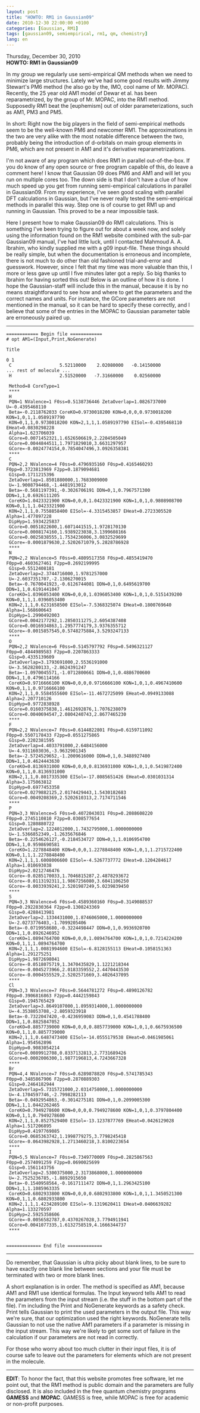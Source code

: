```yaml
---
layout: post
title: "HOWTO: RM1 in Gaussian09"
date: 2010-12-30 22:00:00 +0100
categories: [Gaussian, RM1]
tags: [gaussian09, semiempirical, rm1, qm, chemistry]
lang: en
---
```


Thursday, December 30, 2010  
**HOWTO: RM1 in Gaussian09**

In my group we regularly use semi-empirical QM methods when we need to minimize large structures. Lately we've had some good results with Jimmy Stewart's PM6 method (he also go by the, IMO, cool name of Mr. MOPAC). Recently, the 25 year old AM1 model of Dewar et al. has been reparametrized, by the group of Mr. MOPAC, into the RM1 method. Supposedly RM1 beat the \[euphemism\] out of older parameterizations, such as AM1, PM3 and PM5.

In short: Right now the big players in the field of semi-empirical methods seem to be the well-known PM6 and newcomer RM1. The approximations in the two are very alike with the most notable difference between the two, probably being the introduction of d-orbitals on main group elements in PM6, which are not present in AM1 and it's derivative reparametrizations.

I'm not aware of any program which does RM1 in parallel out-of-the-box. If you do know of any open source or free program capable of this, do leave a comment here! I know that Gaussian 09 does PM6 and AM1 and will let you run on multiple cores too. The down side is that I don't have a clue of how much speed up you get from running semi-empirical calculations in parallel in Gaussian09. From my experience, I've seen good scaling with parallel DFT calculations in Gaussian, but I've never really tested the semi-empirical methods in parallel this way. Step one is of course to get RM1 up and running in Gaussian. This proved to be a near impossible task.

Here I present how to make Gaussian09 do RM1 calculations. This is something I've been trying to figure out for about a week now, and solely using the information found on the RM1 website combined with the sub-par Gaussian09 manual, I've had little luck, until I contacted Mahmoud A. A. Ibrahim, who kindly supplied me with a g09 input-file. These things should be really simple, but when the documentation is erroneous and incomplete, there is not much to do other than old fashioned trial-and-error and guesswork. However, since I felt that my time was more valuable than this,  I more or less gave up until I five minutes later got a reply. So big thanks to Ibrahim for having sorted this out! Below is an outline of  how it is done. I hope the Gaussian-staff will include this in the manual, because it is by no means straightforward to see how and where to get the parameters and the correct names and units. For instance, the GCore parameters are not mentioned in the manual, so it can be hard to specify these correctly, and I believe that some of the entries in the MOPAC to Gaussian parameter table are erroneously paired up.

---

```g09
============ Begin file ============
# opt AM1=(Input,Print,NoGenerate)

Title

0 1
 C                  5.52110000    2.02080000   -0.14150000
... rest of molecule ...
 H                  2.51520000   -7.31660000    0.02560000

 Method=8 CoreType=1
 ****
 H       
 PQN=1 NValence=1 F0ss=0.5138736446 ZetaOverlap=1.0826737000 U=-0.4395468110
 Beta=-0.2118762033 CoreKO=0.9730018200 KON=0,0,0,0.9730018200 KON=1,0,1,1.0589197790
 KON=0,1,1,0.9730018200 KON=2,1,1,1.0589197790 EISol=-0.4395468110 EHeat=0.0830298228
 Alpha=1.623706039
 GCore=0.0071452321,1.6526506619,2.2204505049
 GCore=0.0044844511,1.7971829010,3.6631297957
 GCore=-0.0024774154,0.7854047496,3.0926358381
 ****
 C       
 PQN=2,2 NValence=4 F0ss=0.4796935160 F0sp=0.4165460293 F0pp=0.3723813969 F2pp=0.1879094681
 G1sp=0.1711215396
 ZetaOverlap=1.8501880000,1.7683009000
 U=-1.9008794468,-1.4481913012
 Beta=-0.5681197391,-0.3026706191 DDN=0,1,0.7967571300 DDN=1,1,0.6926111205
 CoreKO=1.0423321900 KON=0,0,0,1.0423321900 KON=1,0,1,0.9808908700 KON=0,1,1,1.0423321900
 KON=2,1,1,0.7558858400 EISol=-4.3315453857 EHeat=0.2723305520 Alpha=1.477897228
 DipHyp=1.5934225837
 GCore=0.0051822600,1.6071441515,1.9728170130
 GCore=0.0008174160,1.9389223038,3.1399608166
 GCore=0.0025838555,1.7534236006,3.0832529699
 GCore=-0.0001879630,2.5202671079,5.2828786928
 ****
 N       
 PQN=2,2 NValence=5 F0ss=0.4809517358 F0sp=0.4855419470 F0pp=0.4603627461 F2pp=0.2692199995
 G1sp=0.5512408181
 ZetaOverlap=2.3744716000,1.9781257000
 U=-2.6037351707,-2.1306270015
 Beta=-0.7670041923,-0.6126744081 DDN=0,1,0.6495619700 DDN=1,1,0.6191441047
 CoreKO=1.0396053400 KON=0,0,0,1.0396053400 KON=1,0,1,0.5151439200 KON=0,1,1,1.0396053400
 KON=2,1,1,0.6231658500 EISol=-7.5368325074 EHeat=0.1800769640 Alpha=1.568600643
 DipHyp=1.2990492003
 GCore=0.0042177292,1.2850311275,2.6054387408
 GCore=0.0016934863,1.2957774179,3.9376355712
 GCore=-0.0015857545,0.5748275884,3.5293247133
 ****
 O       
 PQN=2,2 NValence=6 F0ss=0.5145797792 F0sp=0.5496321127 F0pp=0.4844989583 F2pp=0.2207863333
 G1sp=0.4335139609
 ZetaOverlap=3.1793691000,2.5536191000
 U=-3.5628280133,-2.8624391247
 Beta=-1.0970045571,-1.0712800661 DDN=0,1,0.4886700600 DDN=1,1,0.4796114166
 CoreKO=0.9716666100 KON=0,0,0,0.9716666100 KON=1,0,1,0.4967410600 KON=0,1,1,0.9716666100
 KON=2,1,1,0.5584555600 EISol=-11.4672725099 EHeat=0.0949133088 Alpha=2.207710126
 DipHyp=0.9772838928
 GCore=0.0160375838,1.4612692876,1.7076238079
 GCore=0.0040694547,2.0804240743,2.8677465230
 ****
 F       
 PQN=2,2 NValence=7 F0ss=0.6144822801 F0sp=0.6159711092 F0pp=0.5507178433 F2pp=0.0551275865
 G1sp=0.2202381595
 ZetaOverlap=4.4033791000,2.6484156000
 U=-4.9311603036,-3.9632901345
 Beta=-2.5724529652,-1.2009616000 DDN=0,1,0.3488927400 DDN=1,1,0.4624443630
 CoreKO=0.8136931000 KON=0,0,0,0.8136931000 KON=1,0,1,0.5419872400 KON=0,1,1,0.8136931000
 KON=2,1,1,0.8017335300 EISol=-17.8085651426 EHeat=0.0301031314 Alpha=3.175063812
 DipHyp=0.6977453358
 GCore=0.0279882125,2.0174429443,1.5430182683
 GCore=0.0049208369,2.5202610313,2.7174711546
 ****
 P       
 PQN=3,3 NValence=5 F0ss=0.4072043031 F0sp=0.2088608220 F0pp=0.2745110810 F2pp=0.0308577654
 G1sp=0.1280880722
 ZetaOverlap=2.1224012000,1.7432795000,1.0000000000
 U=-1.5366852349,-1.2635676846
 Beta=-0.2254626127,-0.2184534727 DDN=0,1,1.0106954700 DDN=1,1,0.9598690581
 CoreKO=1.2278848400 KON=0,0,0,1.2278848400 KON=1,0,1,1.2715722400 KON=0,1,1,1.2278848400
 KON=2,1,1,1.6008006600 EISol=-4.5267737772 EHeat=0.1204284617 Alpha=1.010693038
 DipHyp=2.0212746476
 GCore=-0.0285170033,1.7046815287,2.4878293672
 GCore=-0.0113192311,1.9867256080,3.6041106250
 GCore=-0.0033939241,2.5201987249,5.0239839450
 ****
 S       
 PQN=3,3 NValence=6 F0ss=0.4589360160 F0sp=0.3149088537 F0pp=0.2922830364 F2pp=0.1308243369
 G1sp=0.4288413981
 ZetaOverlap=2.1334431000,1.8746065000,1.0000000000
 U=-2.0273776403,-1.7099205406
 Beta=-0.0719958680,-0.3224498447 DDN=0,1,0.9936920700 DDN=1,1,0.8926246952
 CoreKO=1.0894764700 KON=0,0,0,1.0894764700 KON=1,0,1,0.7214224200 KON=0,1,1,1.0894764700
 KON=2,1,1,1.0081994600 EISol=-6.8128155113 EHeat=0.1058151363 Alpha=1.291275251
 DipHyp=1.9872698041
 GCore=-0.0518075719,1.3470435829,1.1221218344
 GCore=-0.0045273966,2.0183359552,2.4470443530
 GCore=-0.0004555529,2.5202571669,3.4026437095
 ****
 Cl      
 PQN=3,3 NValence=7 F0ss=0.5644781272 F0sp=0.4890126782 F0pp=0.3906816863 F2pp=0.4442159843
 G1sp=0.1945765429
 ZetaOverlap=3.8649107000,1.8959314000,1.0000000000
 U=-4.3538053708,-2.8059323918
 Beta=-0.7322047420,-0.4236959083 DDN=0,1,0.4541788400 DDN=1,1,0.8825847052
 CoreKO=0.8857739000 KON=0,0,0,0.8857739000 KON=1,0,1,0.6675936500 KON=0,1,1,0.8857739000
 KON=2,1,1,0.6487473400 EISol=-14.0555179538 EHeat=0.0461985061 Alpha=1.954562896
 DipHyp=0.9083054214
 GCore=0.0089912708,0.8337132813,2.7731689426
 GCore=0.0002006300,1.9877196813,4.7243667328
 ****
 Br      
 PQN=4,4 NValence=7 F0ss=0.6289878820 F0sp=0.5741785343 F0pp=0.3485867906 F2pp=0.2870889303
 G1sp=0.2464182944
 ZetaOverlap=5.7315721000,2.0314758000,1.0000000000
 U=-4.1704597746,-2.7998282113
 Beta=-0.0492954863,-0.3014275181 DDN=0,1,0.2099005300 DDN=1,1,1.0442262465
 CoreKO=0.7949278600 KON=0,0,0,0.7949278600 KON=1,0,1,0.3797804400 KON=0,1,1,0.7949278600
 KON=2,1,1,0.8527529400 EISol=-13.1237877769 EHeat=0.0426129028 Alpha=1.517206895
 DipHyp=0.4197769085
 GCore=0.0685363742,1.1998779275,3.7798245418
 GCore=-0.0643982928,1.2713460218,3.8100223654
 ****
 I       
 PQN=5,5 NValence=7 F0ss=0.7349770009 F0sp=0.2825867563 F0pp=0.2574091259 F2pp=0.0690025699
 G1sp=0.1561143756
 ZetaOverlap=2.5300375000,2.3173868000,1.0000000000
 U=-2.7525236785,-1.8892915650
 Beta=-0.1540958564,-0.1617111472 DDN=0,1,1.2963425100 DDN=1,1,1.1085963335
 CoreKO=0.6802933800 KON=0,0,0,0.6802933800 KON=1,0,1,1.3450521300 KON=0,1,1,0.6802933800
 KON=2,1,1,1.4234289100 EISol=-9.1319620411 EHeat=0.0406639282 Alpha=1.133270597
 DipHyp=2.5925358606
 GCore=-0.0056582787,0.4370267028,3.7794911941
 GCore=0.0041077335,1.6132758519,4.1666344737
 ****


============= End file =============
```

---

Do remember, that Gaussian is ultra picky about blank lines, to be sure to have exactly one blank line between sections and your file must be terminated with two or more blank lines.

A short explanation is in order. The method is specified as AM1, because AM1 and RM1 use identical formulas. The Input keyword tells AM1 to read the parameters from the input stream (i.e. the stuff in the bottom part of the file). I'm including the Print and NoGenerate keywords as a safety check. Print tells Gaussian to print the used parameters in the output file. This way we're sure, that our optimization used the right keywords. NoGenerate tells Gaussian to not use the native AM1 parameters if a parameter is missing in the input stream. This way we're likely to get some sort of failure in the calculation if our parameters are not read in correctly.

For those who worry about too much clutter in their input files, it is of course safe to leave out the parameters for elements which are not present in the molecule.

---

**EDIT**: To honor the fact, that this website promotes free software, let me point out, that the RM1 method is public domain and the parameters are fully disclosed. It is also included in the free quantum chemistry programs **GAMESS** and **MOPAC**. GAMESS is free, while MOPAC is free for academic or non-profit purposes.
